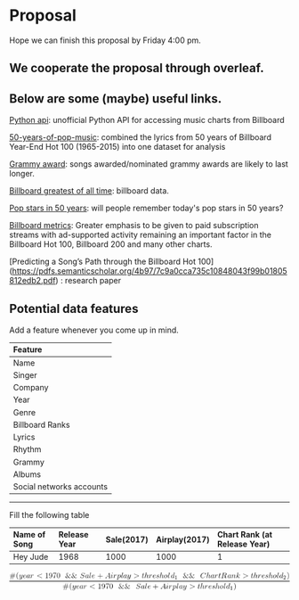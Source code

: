 # Proposal

Hope we can finish this proposal by Friday 4:00 pm.

## We cooperate the proposal through overleaf.

## Below are some (maybe) useful links.

[Python api](https://github.com/guoguo12/billboard-charts): unofficial Python API for accessing music charts from Billboard

[50-years-of-pop-music](http://kaylinwalker.com/50-years-of-pop-music/): combined the lyrics from 50 years of Billboard Year-End Hot 100 (1965-2015) into one dataset for analysis

[Grammy award](https://en.wikipedia.org/wiki/List_of_Grammy_Award_categories#General_Field): songs awarded/nominated grammy awards are likely to last longer.

[Billboard greatest of all time](http://www.billboard.com/charts#id-chart-category-greatest-of-all-time): billboard data.

[Pop stars in 50 years](http://www.npr.org/sections/allsongs/2015/06/13/413922791/the-good-listener-will-we-remember-today-s-pop-stars-in-50-years): will people remember today's pop stars in 50 years?

[Billboard metrics](http://www.billboard.com/articles/business/8006673/billboard-charts-adjust-streaming-weighting-2018): Greater emphasis to be given to paid subscription streams with ad-supported activity remaining an important factor in the Billboard Hot 100, Billboard 200 and many other charts.

[Predicting a Song’s Path through the Billboard Hot 100] (https://pdfs.semanticscholar.org/4b97/7c9a0cca735c10848043f99b01805812edb2.pdf) : research paper

## Potential data features
Add a feature whenever you come up in mind.

|Feature|
|:--|
|Name|
|Singer|
|Company|
|Year|
|Genre|
|Billboard Ranks|
|Lyrics|
|Rhythm|
|Grammy|
|Albums|
|Social networks accounts|


---

Fill the following table

Name of Song| Release Year | Sale(2017)| Airplay(2017) | Chart Rank (at Release Year)
:--         |:--           |:--        |:--            |:--                         
Hey Jude    |1968          |1000       | 1000          | 1

![surprising](./equation.gif)
